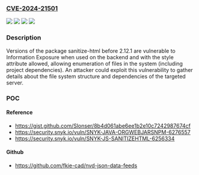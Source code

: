 ### [CVE-2024-21501](https://cve.mitre.org/cgi-bin/cvename.cgi?name=CVE-2024-21501)
![](https://img.shields.io/static/v1?label=Product&message=org.webjars.npm%3Asanitize-html&color=blue)
![](https://img.shields.io/static/v1?label=Product&message=sanitize-html&color=blue)
![](https://img.shields.io/static/v1?label=Version&message=0%20&color=brightgreen)
![](https://img.shields.io/static/v1?label=Vulnerability&message=Information%20Exposure&color=brightgreen)

### Description

Versions of the package sanitize-html before 2.12.1 are vulnerable to Information Exposure when used on the backend and with the style attribute allowed, allowing enumeration of files in the system (including project dependencies). An attacker could exploit this vulnerability to gather details about the file system structure and dependencies of the targeted server.

### POC

#### Reference
- https://gist.github.com/Slonser/8b4d061abe6ee1b2e10c7242987674cf
- https://security.snyk.io/vuln/SNYK-JAVA-ORGWEBJARSNPM-6276557
- https://security.snyk.io/vuln/SNYK-JS-SANITIZEHTML-6256334

#### Github
- https://github.com/fkie-cad/nvd-json-data-feeds

